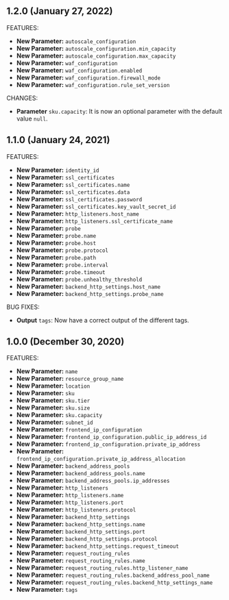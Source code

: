 ## 1.2.0 (January 27, 2022)

FEATURES:

* **New Parameter:** `autoscale_configuration`
* **New Parameter:** `autoscale_configuration.min_capacity`
* **New Parameter:** `autoscale_configuration.max_capacity`
* **New Parameter:** `waf_configuration`
* **New Parameter:** `waf_configuration.enabled`
* **New Parameter:** `waf_configuration.firewall_mode`
* **New Parameter:** `waf_configuration.rule_set_version`

CHANGES:

* **Parameter** `sku.capacity`: It is now an optional parameter with the default value `null`.

## 1.1.0 (January 24, 2021)

FEATURES:

* **New Parameter:** `identity_id`
* **New Parameter:** `ssl_certificates`
* **New Parameter:** `ssl_certificates.name`
* **New Parameter:** `ssl_certificates.data`
* **New Parameter:** `ssl_certificates.password`
* **New Parameter:** `ssl_certificates.key_vault_secret_id`
* **New Parameter:** `http_listeners.host_name`
* **New Parameter:** `http_listeners.ssl_certificate_name`
* **New Parameter:** `probe`
* **New Parameter:** `probe.name`
* **New Parameter:** `probe.host`
* **New Parameter:** `probe.protocol`
* **New Parameter:** `probe.path`
* **New Parameter:** `probe.interval`
* **New Parameter:** `probe.timeout`
* **New Parameter:** `probe.unhealthy_threshold`
* **New Parameter:** `backend_http_settings.host_name`
* **New Parameter:** `backend_http_settings.probe_name`

BUG FIXES:

* **Output** `tags`: Now have a correct output of the different tags.

## 1.0.0 (December 30, 2020)

FEATURES:

* **New Parameter:** `name`
* **New Parameter:** `resource_group_name`
* **New Parameter:** `location`
* **New Parameter:** `sku`
* **New Parameter:** `sku.tier`
* **New Parameter:** `sku.size`
* **New Parameter:** `sku.capacity`
* **New Parameter:** `subnet_id`
* **New Parameter:** `frontend_ip_configuration`
* **New Parameter:** `frontend_ip_configuration.public_ip_address_id`
* **New Parameter:** `frontend_ip_configuration.private_ip_address`
* **New Parameter:** `frontend_ip_configuration.private_ip_address_allocation`
* **New Parameter:** `backend_address_pools`
* **New Parameter:** `backend_address_pools.name`
* **New Parameter:** `backend_address_pools.ip_addresses`
* **New Parameter:** `http_listeners`
* **New Parameter:** `http_listeners.name`
* **New Parameter:** `http_listeners.port`
* **New Parameter:** `http_listeners.protocol`
* **New Parameter:** `backend_http_settings`
* **New Parameter:** `backend_http_settings.name`
* **New Parameter:** `backend_http_settings.port`
* **New Parameter:** `backend_http_settings.protocol`
* **New Parameter:** `backend_http_settings.request_timeout`
* **New Parameter:** `request_routing_rules`
* **New Parameter:** `request_routing_rules.name`
* **New Parameter:** `request_routing_rules.http_listener_name`
* **New Parameter:** `request_routing_rules.backend_address_pool_name`
* **New Parameter:** `request_routing_rules.backend_http_settings_name`
* **New Parameter:** `tags`
